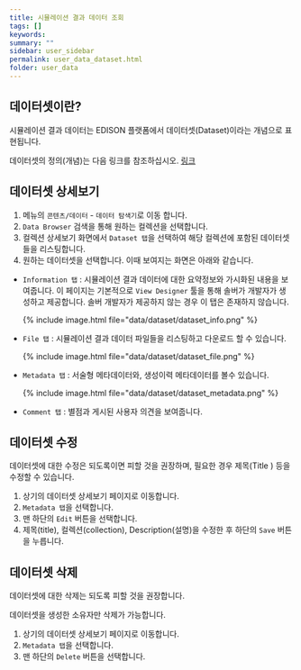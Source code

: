 ```yaml
---
title: 시뮬레이션 결과 데이터 조회
tags: []
keywords:
summary: ""
sidebar: user_sidebar
permalink: user_data_dataset.html
folder: user_data
---
```


## 데이터셋이란? 
시뮬레이션 결과 데이터는 EDISON 플랫폼에서 데이터셋(Dataset)이라는 개념으로 표현됩니다. 

데이터셋의 정의(개념)는 다음 링크를 참조하십시오. [링크](./user_data_intro.html)



## 데이터셋 상세보기
1. 메뉴의 `콘텐츠/데이터` - `데이터 탐색기`로 이동 합니다.
1. `Data Browser` 검색을 통해 원하는 컬렉션을 선택합니다.
1. 컬렉션 상세보기 화면에서 `Dataset 탭`을 선택하여 해당 컬렉션에 포함된 데이터셋들을 리스팅합니다. 
1. 원하는 데이터셋을 선택합니다. 이때 보여지는 화면은 아래와 같습니다. 


- `Information 탭` : 시뮬레이션 결과 데이터에 대한 요약정보와 가시화된 내용을 보여줍니다. 
   이 페이지는 기본적으로 `View Designer` 툴을 통해 솔버가 개발자가 생성하고 제공합니다. 솔버 개발자가 제공하지 않는 경우 이 탭은 존재하지 않습니다. 

    {% include image.html file="data/dataset/dataset_info.png" %}

- `File 탭` : 시뮬레이션 결과 데이터 파일들을 리스팅하고 다운로드 할 수 있습니다. 

    {% include image.html file="data/dataset/dataset_file.png" %}

- `Metadata 탭` : 서술형 메타데이터와, 생성이력 메타데이터를 볼수 있습니다. 

    {% include image.html file="data/dataset/dataset_metadata.png" %}

- `Comment 탭` : 별점과 게시된 사용자 의견을 보여줍니다.  



## 데이터셋 수정 
데이터셋에 대한 수정은 되도록이면 피할 것을 권장하며, 필요한 경우 제목(Title ) 등을 수정할 수 있습니다. 

1. 상기의 데이터셋 상세보기 페이지로 이동합니다. 
1. `Metadata 탭`을 선택합니다.
1. 맨 하단의 `Edit` 버튼을 선택합니다. 
1. 제목(title), 컬렉션(collection), Description(설명)을 수정한 후 하단의 `Save` 버튼을 누릅니다. 


## 데이터셋 삭제

데이터셋에 대한 삭제는 되도록 피할 것을 권장합니다.

데이터셋을 생성한 소유자만 삭제가 가능합니다. 

1. 상기의 데이터셋 상세보기 페이지로 이동합니다. 
1. `Metadata 탭`을 선택합니다.
1. 맨 하단의 `Delete` 버튼을 선택합니다. 